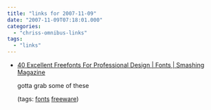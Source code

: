 ```yaml
---
title: "links for 2007-11-09"
date: "2007-11-09T07:18:01.000"
categories: 
  - "chriss-omnibus-links"
tags: 
  - "links"
---
```


- [40 Excellent Freefonts For Professional Design | Fonts | Smashing Magazine](http://www.smashingmagazine.com/2007/11/08/40-excellent-freefonts-for-professional-design/)
    
    gotta grab some of these
    
    (tags: [fonts](http://del.icio.us/hubbsc/fonts) [freeware](http://del.icio.us/hubbsc/freeware))
